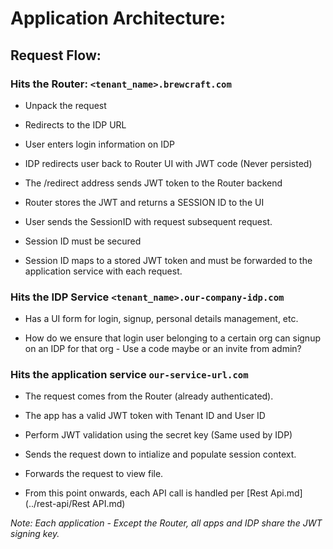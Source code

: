 # Application Architecture:

## Request Flow:

### Hits the Router: `<tenant_name>.brewcraft.com`

- Unpack the request

- Redirects to the IDP URL

- User enters login information on IDP

- IDP redirects user back to Router UI with JWT code (Never persisted)

- The /redirect address sends JWT token to the Router backend

- Router stores the JWT and returns a SESSION ID to the UI

- User sends the SessionID with request subsequent request.

- Session ID must be secured

- Session ID maps to a stored JWT token and must be forwarded to the application service with each request.

### Hits the IDP Service `<tenant_name>.our-company-idp.com`

- Has a UI form for login, signup, personal details management, etc.

- How do we ensure that login user belonging to a certain org can signup on an IDP for that org - Use a code maybe or an invite from admin?

### Hits the application service `our-service-url.com`

- The request comes from the Router (already authenticated).

- The app has a valid JWT token with Tenant ID and User ID

- Perform JWT validation using the secret key (Same used by IDP)

- Sends the request down to intialize and populate session context.

- Forwards the request to view file.

- From this point onwards, each API call is handled per [Rest Api.md](../rest-api/Rest API.md)

_Note: Each application - Except the Router, all apps and IDP share the JWT signing key._